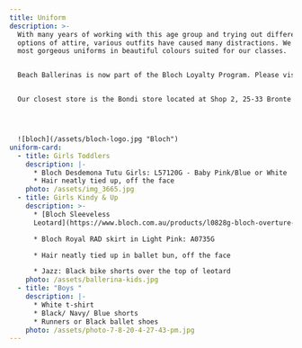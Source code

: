```yaml
---
title: Uniform
description: >-
  With many years of working with this age group and trying out different
  options of attire, various outfits have caused many distractions. We have the
  most gorgeous uniforms in beautiful colours suited for our classes.


  Beach Ballerinas is now part of the Bloch Loyalty Program. Please visit any Bloch store to pick up a Loyalty Card that gives you access to a special discount every time you shop at Bloch. 


  Our closest store is the Bondi store located at Shop 2, 25-33 Bronte Road, Bondi Junction.




  ![bloch](/assets/bloch-logo.jpg "Bloch")
uniform-card:
  - title: Girls Toddlers
    description: |-
      * Bloch Desdemona Tutu Girls: L57120G - Baby Pink/Blue or White
      * Hair neatly tied up, off the face
    photo: /assets/img_3665.jpg
  - title: Girls Kindy & Up
    description: >-
      * [Bloch Sleeveless
      Leotard](https://www.bloch.com.au/products/l0828g-bloch-overture-odetta-sleeveless-pleat-girls-leotard-2?variant=23302314983505)

      * Bloch Royal RAD skirt in Light Pink: A0735G 

      * Hair neatly tied up in ballet bun, off the face

      * Jazz: Black bike shorts over the top of leotard
    photo: /assets/ballerina-kids.jpg
  - title: "Boys "
    description: |-
      * White t-shirt
      * Black/ Navy/ Blue shorts
      * Runners or Black ballet shoes
    photo: /assets/photo-7-8-20-4-27-43-pm.jpg
---
```

